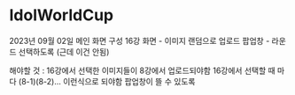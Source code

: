 # IdolWorldCup

2023년 09월 02일
메인 화면 구성 
16강 화면 - 이미지 랜덤으로 업로드 
팝업창 - 라운드 선택하도록 (근데 이건 안됨)

해야할 것 : 
        16강에서 선택한 이미지들이 8강에서 업로드되야함
        16강에서 선택할 때 마다 (8-1)(8-2)... 이런식으로 되야함
        팝업창이 뜰 수 있도록 